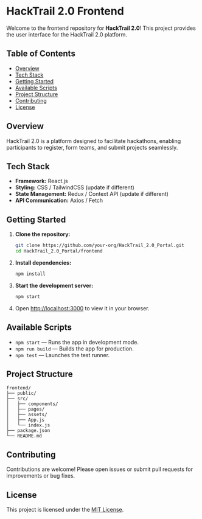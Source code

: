 # HackTrail 2.0 Frontend

Welcome to the frontend repository for **HackTrail 2.0**! This project provides the user interface for the HackTrail 2.0 platform.

## Table of Contents

- [Overview](#overview)
- [Tech Stack](#tech-stack)
- [Getting Started](#getting-started)
- [Available Scripts](#available-scripts)
- [Project Structure](#project-structure)
- [Contributing](#contributing)
- [License](#license)

## Overview

HackTrail 2.0 is a platform designed to facilitate hackathons, enabling participants to register, form teams, and submit projects seamlessly.

## Tech Stack

- **Framework:** React.js
- **Styling:** CSS / TailwindCSS (update if different)
- **State Management:** Redux / Context API (update if different)
- **API Communication:** Axios / Fetch

## Getting Started

1. **Clone the repository:**
    ```bash
    git clone https://github.com/your-org/HackTrail_2.0_Portal.git
    cd HackTrail_2.0_Portal/frontend
    ```

2. **Install dependencies:**
    ```bash
    npm install
    ```

3. **Start the development server:**
    ```bash
    npm start
    ```

4. Open [http://localhost:3000](http://localhost:3000) to view it in your browser.

## Available Scripts

- `npm start` — Runs the app in development mode.
- `npm run build` — Builds the app for production.
- `npm test` — Launches the test runner.

## Project Structure

```
frontend/
├── public/
├── src/
│   ├── components/
│   ├── pages/
│   ├── assets/
│   ├── App.js
│   └── index.js
├── package.json
└── README.md
```

## Contributing

Contributions are welcome! Please open issues or submit pull requests for improvements or bug fixes.

## License

This project is licensed under the [MIT License](../LICENSE).
